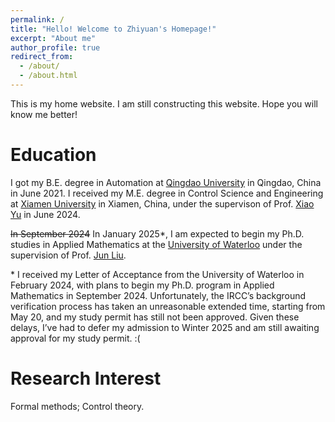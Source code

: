 ```yaml
---
permalink: /
title: "Hello! Welcome to Zhiyuan's Homepage!"
excerpt: "About me"
author_profile: true
redirect_from: 
  - /about/
  - /about.html
---
```


This is my home website. I am still constructing this website. Hope you will know me better! 

Education
======
I got my B.E. degree in Automation at [Qingdao University](https://english.qdu.edu.cn/) in Qingdao, China in June 2021. 
I received my M.E. degree in Control Science and Engineering at [Xiamen University](https://en.xmu.edu.cn/main.htm) in Xiamen, China, under the supervison of Prof. [Xiao Yu](https://xiaoyu.xmu.edu.cn/) in June 2024.
<!-- I am expected to be a Ph.D. student at the University of Waterloo in September 2024 in Applied Mathematics program. -->
~~In September 2024~~ In January 2025\*, I am expected to begin my Ph.D. studies in Applied Mathematics at the [University of Waterloo](https://uwaterloo.ca/) under the supervision of Prof. [Jun Liu](https://uwaterloo.ca/applied-mathematics/people-profiles/jun-liu).


\* I received my Letter of Acceptance from the University of Waterloo in February 2024, with plans to begin my Ph.D. program in Applied Mathematics in September 2024. Unfortunately, the IRCC’s background verification process has taken an unreasonable extended time, starting from May 20, and my study permit has still not been approved. Given these delays, I’ve had to defer my admission to Winter 2025 and am still awaiting approval for my study permit. :(





Research Interest
======
Formal methods; Control theory.

